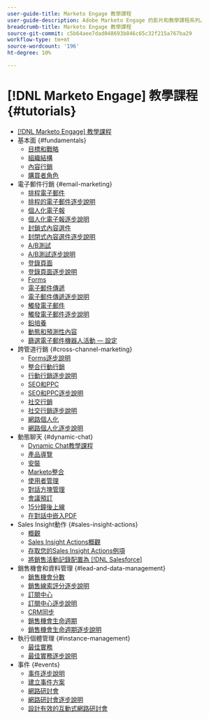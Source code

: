 ```yaml
---
user-guide-title: Marketo Engage 教學課程
user-guide-description: Adobe Marketo Engage 的影片和教學課程系列。
breadcrumb-title: Marketo Engage 教學課程
source-git-commit: c5b64aee7dad048693b846c65c32f215a767ba29
workflow-type: tm+mt
source-wordcount: '196'
ht-degree: 10%

---
```



# [!DNL Marketo Engage] 教學課程 {#tutorials}

+ [[!DNL Marketo Engage] 教學課程](overview.md)
+ 基本面 {#fundamentals}
   + [目標和戰略](fundamentals/goals-and-strategy-learn.md)
   + [組織結構](fundamentals/organizational-structure-learn.md)
   + [內容行銷](fundamentals/content-marketing-learn.md)
   + [購買者角色](fundamentals/buyer-personas-learn.md)
+ 電子郵件行銷 {#email-marketing}
   + [排程電子郵件](email-marketing/scheduled-email-learn.md)
   + [排程的電子郵件逐步說明](email-marketing/scheduled-email-watch.md)
   + [個人化電子報](email-marketing/personalized-newsletter-learn.md)
   + [個人化電子報逐步說明](email-marketing/personalized-newsletter-watch.md)
   + [封鎖式內容選件](email-marketing/gated-content-offer-learn.md)
   + [封閉式內容選件逐步說明](email-marketing/gated-content-offer-watch.md)
   + [A/B測試](email-marketing/ab-testing-learn.md)
   + [A/B測試逐步說明](email-marketing/ab-testing-watch.md)
   + [登錄頁面 ](email-marketing/landing-pages-learn.md)
   + [登錄頁面逐步說明](email-marketing/landing-pages-watch.md)
   + [Forms](email-marketing/forms-learn.md)
   + [電子郵件傳遞](email-marketing/email-deliverability-learn.md)
   + [電子郵件傳遞逐步說明](email-marketing/email-deliverability-watch.md)
   + [觸發電子郵件](email-marketing/triggered-email-learn.md)
   + [觸發電子郵件逐步說明](email-marketing/triggered-email-watch.md)
   + [鉛培養](email-marketing/lead-nuturing-learn.md)
   + [動態和預測性內容](email-marketing/dynamic-and-predictive-content-learn.md)
   + [篩選電子郵件機器人活動 — 設定](filtering-email-bot-activities/setup.md)
+ 跨管道行銷 {#cross-channel-marketing}
   + [Forms逐步說明](email-marketing/forms-watch.md)
   + [整合行動行銷](cross-channel-marketing/mobile-marketing-learn.md)
   + [行動行銷逐步說明](cross-channel-marketing/mobile-marketing-watch.md)
   + [SEO和PPC](cross-channel-marketing/seo-and-ppc-learn.md)
   + [SEO和PPC逐步說明](cross-channel-marketing/seo-and-ppc-watch.md)
   + [社交行銷](cross-channel-marketing/social-marketing-learn.md)
   + [社交行銷逐步說明](cross-channel-marketing/social-marketing-watch.md)
   + [網路個人化](cross-channel-marketing/web-personalization-learn.md)
   + [網路個人化逐步說明](cross-channel-marketing/web-personalization-watch.md)
+ 動態聊天 {#dynamic-chat}
   + [Dynamic Chat教學課程](dynamic-chat/dynamic-chat-overview.md)
   + [產品導覽](dynamic-chat/product-tour.md)
   + [安裝](dynamic-chat/setup.md)
   + [Marketo整合](dynamic-chat/marketo-integration.md)
   + [使用者管理](dynamic-chat/user-management.md)
   + [對話方塊管理](dynamic-chat/dialogue-management.md)
   + [會議預訂](dynamic-chat/meeting-booking.md)
   + [15分鐘後上線](dynamic-chat/go-live-in-15-minutes.md)
   + [在對話中嵌入PDF](dynamic-chat/document-cloud-integration.md)
+ Sales Insight動作 {#sales-insight-actions}
   + [概觀](sales-insight-actions/overview.md)
   + [Sales Insight Actions概觀](sales-insight-actions/sales-insight-actions-overview.md)
   + [存取您的Sales Insight Actions例項](sales-insight-actions/accessing-your-sales-insight-actions-instance.md)
   + [將銷售活動記錄配置為 [!DNL Salesforce]](sales-insight-actions/configure-sales-activity-logging-to-salesforce.md)
+ 銷售機會和資料管理 {#lead-and-data-management}
   + [銷售機會分數](lead-and-data-management/lead-scoring-learn.md)
   + [銷售線索評分逐步說明](lead-and-data-management/lead-scoring-watch.md)
   + [訂閱中心](lead-and-data-management/subscription-center-learn.md)
   + [訂閱中心逐步說明](lead-and-data-management/subscription-center-watch.md)
   + [CRM同步](lead-and-data-management/crm-sync-learn.md)
   + [銷售機會生命週期](lead-and-data-management/lead-lifecycle-learn.md)
   + [銷售機會生命週期逐步說明](lead-and-data-management/lead-lifecycle-watch.md)
+ 執行個體管理 {#instance-management}
   + [最佳實務](instance-management/best-practice-learn.md)
   + [最佳實務逐步說明](instance-management/best-practice-watch.md)
+ 事件 {#events}
   + [事件逐步說明](events/events-watch.md)
   + [建立事件方案](events/events-learn.md)
   + [網路研討會](events/webinar-learn.md)
   + [網路研討會逐步說明](events/webinar-watch.md)
   + [設計有效的互動式網路研討會](events/design-an-effective-interactive-webinar.md)
